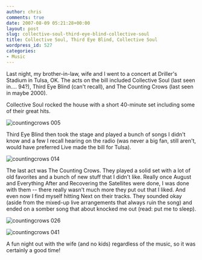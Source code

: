 ```yaml
---
author: chris
comments: true
date: 2007-08-09 05:21:28+00:00
layout: post
slug: collective-soul-third-eye-blind-collective-soul
title: Collective Soul, Third Eye Blind, Collective Soul
wordpress_id: 527
categories:
- Music
---
```


Last night, my brother-in-law, wife and I went to a concert at Driller's Stadium in Tulsa, OK. The acts on the bill included Collective Soul (last seen in.... 94?), Third Eye Blind (can't recall), and The Counting Crows (last seen in maybe 2000).

Collective Soul rocked the house with a short 40-minute set including some of their great hits.

![countingcrows 005](http://farm2.static.flickr.com/1322/1058193492_26af4ff6d6.jpg?v=0)

Third Eye Blind then took the stage and played a bunch of songs I didn't know and a few I recall hearing on the radio (was never a big fan, still aren't, would have preferred Live made the bill for Tulsa).

![countingcrows 014](http://farm2.static.flickr.com/1149/1058198362_74bc7a70d8.jpg?v=0)

The last act was The Counting Crows. They played a solid set with a lot of old favorites and a bunch of new stuff that I didn't like. Really once August and Everything After and Recovering the Satellites were done, I was done with them -- there really wasn't much more they put out that I liked. And even now I find myself hitting Next on their tracks. They sounded okay (aside from the mixed-up live arrangements that always ruin the song) and ended on a somber song that about knocked me out (read: put me to sleep).

![countingcrows 026](http://farm2.static.flickr.com/1388/1057343901_f6e084f535.jpg)

![countingcrows 041](http://farm2.static.flickr.com/1311/1057350737_5539721405.jpg?v=0)

A fun night out with the wife (and no kids) regardless of the music, so it was certainly a good time!
